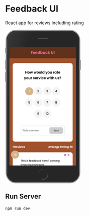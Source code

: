 # Feedback UI

React app for reviews including rating

<img align="center" src="./feedbackui.png" width="240px" />

## Run Server

```
npm run dev
```
